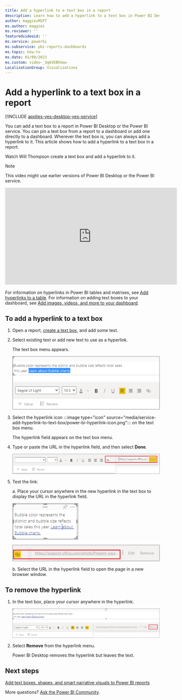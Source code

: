 ```yaml
---
title: Add a hyperlink to a text box in a report
description: Learn how to add a hyperlink to a text box in Power BI Desktop and the Power BI service.
author: maggiesMSFT
ms.author: maggies
ms.reviewer: ''
featuredvideoid: ''
ms.service: powerbi
ms.subservice: pbi-reports-dashboards
ms.topic: how-to
ms.date: 01/09/2023
ms.custom: video-_3q6VEBhGew
LocalizationGroup: Visualizations
---
```

# Add a hyperlink to a text box in a report

[!INCLUDE [applies-yes-desktop-yes-service](../includes/applies-yes-desktop-yes-service.md)]

You can add a text box to a report in Power BI Desktop or the Power BI service. You can pin a text box from a report to a dashboard or add one directly to a dashboard. Wherever the text box is, you can always add a hyperlink to it. This article shows how to add a hyperlink to a text box in a report.

Watch Will Thompson create a text box and add a hyperlink to it.

> [!NOTE]  
> This video might use earlier versions of Power BI Desktop or the Power BI service.

<iframe width="560" height="315" src="https://www.youtube.com/embed/_3q6VEBhGew#t=0m55s" frameborder="0" allowfullscreen></iframe>

For information on hyperlinks in Power BI tables and matrixes, see [Add hyperlinks to a table](power-bi-hyperlinks-in-tables.md). For information on adding text boxes to your dashboard, see [Add images, videos, and more to your dashboard](service-dashboard-add-widget.md).

## To add a hyperlink to a text box

1. Open a report, [create a text box](power-bi-reports-add-text-and-shapes.md), and add some text.
2. Select existing text or add new text to use as a hyperlink.

   The text box menu appears.

   ![Screenshot of a text box with sample text.](media/service-add-hyperlink-to-text-box/power-bi-hyperlink-new.png)
3. Select the hyperlink icon :::image type="icon" source="media/service-add-hyperlink-to-text-box/power-bi-hyperlink-icon.png"::: on the text box menu.

   The hyperlink field appears on the text box menu.

4. Type or paste the URL in the hyperlink field, and then select **Done**.

   ![Screenshot of a text box, highlighting the hyperlink field.](media/service-add-hyperlink-to-text-box/power-bi-add-link.png)
5. Test the link:  

   a. Place your cursor anywhere in the new hyperlink in the text box to display the URL in the hyperlink field.  

      ![Screenshot showing a hyperlink in the text box.](media/service-add-hyperlink-to-text-box/power-bi-test-link.png)

      ![Screenshot of a textbox, highligting a URL in hyperlink field.](media/service-add-hyperlink-to-text-box/power-bi-hyperlink-edit.png)

   b. Select the URL in the hyperlink field to open the page in a new browser window.

## To remove the hyperlink

1. In the text box, place your cursor anywhere in the hyperlink.

     ![Screenshot of a textbox, highlighting Remove.](media/service-add-hyperlink-to-text-box/power-bi-hyperlink-remove.png)
2. Select **Remove** from the hyperlink menu.

   Power BI Desktop removes the hyperlink but leaves the text.

## Next steps

[Add text boxes, shapes, and smart narrative visuals to Power BI reports](power-bi-reports-add-text-and-shapes.md)

More questions? [Ask the Power BI Community](https://community.powerbi.com/).
